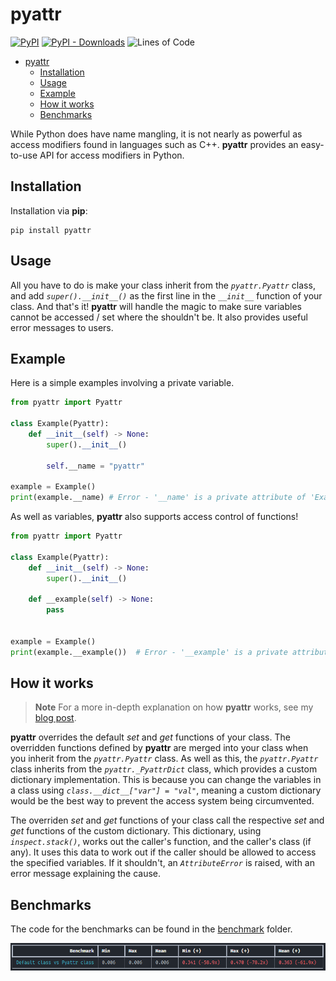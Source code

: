 # pyattr

[![PyPI](https://img.shields.io/pypi/v/pyattr)](https://pypi.org/project/pyattr)
[![PyPI - Downloads](https://img.shields.io/pypi/dm/pyattr)](https://pypi.org/project/pyattr/#files)
![Lines of Code](https://img.shields.io/github/languages/code-size/skifli/pyattr)

- [pyattr](#pyattr)
  - [Installation](#installation)
  - [Usage](#usage)
  - [Example](#example)
  - [How it works](#how-it-works)
  - [Benchmarks](#benchmarks)

While Python does have name mangling, it is not nearly as powerful as access modifiers found in languages such as C++. **pyattr** provides an easy-to-use API for access modifiers in Python.

## Installation

Installation via **pip**:

```
pip install pyattr
```

## Usage

All you have to do is make your class inherit from the *`pyattr.Pyattr`* class, and add *`super().__init__()`* as the first line in the *`__init__`* function of your class. And that's it! **pyattr** will handle the magic to make sure variables cannot be accessed / set where the shouldn't be. It also provides useful error messages to users.

## Example

Here is a simple examples involving a private variable.

```python
from pyattr import Pyattr

class Example(Pyattr):
    def __init__(self) -> None:
        super().__init__()

        self.__name = "pyattr"

example = Example()
print(example.__name) # Error - '__name' is a private attribute of 'Example'.
```

As well as variables, **pyattr** also supports access control of functions!

```python
from pyattr import Pyattr

class Example(Pyattr):
    def __init__(self) -> None:
        super().__init__()

    def __example(self) -> None:
        pass


example = Example()
print(example.__example())  # Error - '__example' is a private attribute of 'Example'.
```

## How it works

> **Note** For a more in-depth explanation on how **pyattr** works, see my [blog post](https://skifli.github.io/blog/2023/pyattr_in_depth_explanation.html#how-does-pyattr-work#how-does-pyattr-work).

**pyattr** overrides the default *set* and *get* functions of your class. The overridden functions defined by **pyattr** are merged into your class when you inherit from the *`pyattr.Pyattr`* class. As well as this, the *`pyattr.Pyattr`* class inherits from the *`pyattr._PyattrDict`* class, which provides a custom dictionary implementation. This is because you can change the variables in a class using *`class.__dict__["var"] = "val"`*, meaning a custom dictionary would be the best way to prevent the access system being circumvented.

The overriden *set* and *get* functions of your class call the respective *set* and *get* functions of the custom dictionary. This dictionary, using *`inspect.stack()`*, works out the caller's function, and the caller's class (if any). It uses this data to work out if the caller should be allowed to access the specified variables. If it shouldn't, an *`AttributeError`* is raised, with an error message explaining the cause.

## Benchmarks

The code for the benchmarks can be found in the [benchmark](https://github.com/skifli/pyattr/blob/main/benchmark/) folder.

[![Benchmark Output](https://raw.githubusercontent.com/skifli/pyattr/main/benchmark/output.png)](https://github.com/skifli/pyattr/blob/main/benchmark/bench_test.py)
